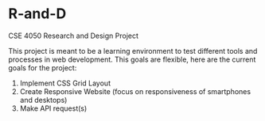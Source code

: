 # R-and-D
CSE 4050 Research and Design Project

This project is meant to be a learning environment to test different tools
and processes in web development. This goals are flexible, here are the current
goals for the project:

1. Implement CSS Grid Layout
2. Create Responsive Website (focus on responsiveness of smartphones and desktops)
3. Make API request(s)
